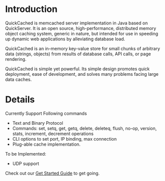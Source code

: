 # Introduction #
QuickCached is memcached server implementation in Java based on QuickServer. It is an open source, high-performance, distributed memory object caching system, generic in nature, but intended for use in speeding up dynamic web applications by alleviating database load.

QuickCached is an in-memory key-value store for small chunks of arbitrary data (strings, objects) from results of database calls, API calls, or page rendering.

QuickCached is simple yet powerful. Its simple design promotes quick deployment, ease of development, and solves many problems facing large data caches.


# Details #
Currently Support Following commands
  * Text and Binary Protocol
  * Commands: set, setq, get, getq, delete, deleteq, flush, no-op, version, stats, increment, decrement operations
  * CLI options to set port, IP binding, max connection
  * Plug-able cache implementation.

To be Implemented:
  * UDP support

Check out our [Get Started Guide](http://code.google.com/p/quickcached/wiki/GetStartedGuide) to get going.